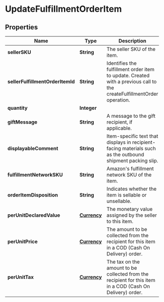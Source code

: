 
# UpdateFulfillmentOrderItem

## Properties
Name | Type | Description | Notes
------------ | ------------- | ------------- | -------------
**sellerSKU** | **String** | The seller SKU of the item. |  [optional]
**sellerFulfillmentOrderItemId** | **String** | Identifies the fulfillment order item to update. Created with a previous call to the createFulfillmentOrder operation. | 
**quantity** | **Integer** |  | 
**giftMessage** | **String** | A message to the gift recipient, if applicable. |  [optional]
**displayableComment** | **String** | Item-specific text that displays in recipient-facing materials such as the outbound shipment packing slip. |  [optional]
**fulfillmentNetworkSKU** | **String** | Amazon&#39;s fulfillment network SKU of the item. |  [optional]
**orderItemDisposition** | **String** | Indicates whether the item is sellable or unsellable. |  [optional]
**perUnitDeclaredValue** | [**Currency**](Currency.md) | The monetary value assigned by the seller to this item. |  [optional]
**perUnitPrice** | [**Currency**](Currency.md) | The amount to be collected from the recipient for this item in a COD (Cash On Delivery) order. |  [optional]
**perUnitTax** | [**Currency**](Currency.md) | The tax on the amount to be collected from the recipient for this item in a COD (Cash On Delivery) order. |  [optional]



